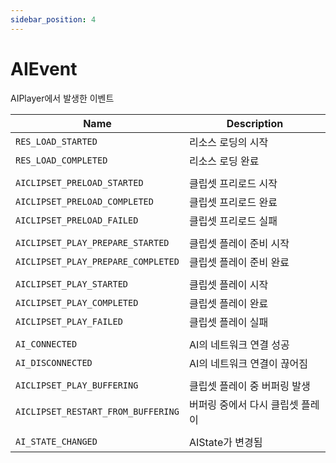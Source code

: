 ```yaml
---
sidebar_position: 4
---
```


# AIEvent

AIPlayer에서 발생한 이벤트

| Name                       | Description                     |
| ----- | --------- |
| `RES_LOAD_STARTED`        |   리소스 로딩의 시작   |
| `RES_LOAD_COMPLETED`        |     리소스 로딩 완료   |
|    |   |
| `AICLIPSET_PRELOAD_STARTED`        | 클립셋 프리로드 시작   |
| `AICLIPSET_PRELOAD_COMPLETED`        |  클립셋 프리로드 완료   |
| `AICLIPSET_PRELOAD_FAILED`        | 클립셋 프리로드 실패   |
|    |   |
| `AICLIPSET_PLAY_PREPARE_STARTED`        | 클립셋 플레이 준비 시작   |
| `AICLIPSET_PLAY_PREPARE_COMPLETED`        | 클립셋 플레이 준비 완료   |
|    |   |
| `AICLIPSET_PLAY_STARTED`        | 클립셋 플레이 시작   |
| `AICLIPSET_PLAY_COMPLETED`        |   클립셋 플레이 완료   |
| `AICLIPSET_PLAY_FAILED`        |  클립셋 플레이 실패   |
|    |   |
| `AI_CONNECTED`        |   AI의 네트워크 연결 성공 |
| `AI_DISCONNECTED`        |    AI의 네트워크 연결이 끊어짐   |
|    |   |
| `AICLIPSET_PLAY_BUFFERING`        | 클립셋 플레이 중 버퍼링 발생  |
| `AICLIPSET_RESTART_FROM_BUFFERING`        |  버퍼링 중에서 다시 클립셋 플레이  |
|    |   |
| `AI_STATE_CHANGED`        |  AIState가 변경됨   |

